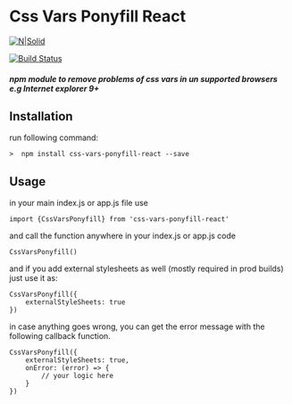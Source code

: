 # Css Vars Ponyfill React

[![N|Solid](https://shahidullahkhan.com/images/powered.png)](https://shahidullahkhan.com)

[![Build Status](https://shahidullahkhan.com/images/passing.svg)](https://travis-ci.org/joemccann/dillinger)

##### npm module to remove problems of css vars in un supported browsers e.g Internet explorer 9+

## Installation
run following command:

```>  npm install css-vars-ponyfill-react --save```

## Usage
in your main index.js or app.js file use


```
import {CssVarsPonyfill} from 'css-vars-ponyfill-react'
```

and call the function anywhere in your index.js or app.js code

```
CssVarsPonyfill()
```

and if you add external stylesheets as well (mostly required in prod builds) just use it as:

```
CssVarsPonyfill({
    externalStyleSheets: true
})
```

in case anything goes wrong, you can get the error message with the following callback function.

```
CssVarsPonyfill({
    externalStyleSheets: true,
    onError: (error) => {
        // your logic here
    }
})
```